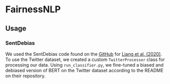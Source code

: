 # FairnessNLP

## Usage

### SentDebias

We used the SentDebias code found on the [GitHub](https://github.com/pliang279/sent_debias) for [Liang et al. (2020)](https://www.aclweb.org/anthology/2020.acl-main.488.pdf). To use the Twitter dataset, we created a custom `TwitterProcessor` class for processing our data. Using `run_classifier.py`, we fine-tuned a biased and debiased version of BERT on the Twitter dataset according to the README on their repository.
